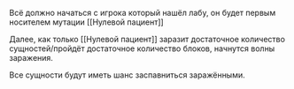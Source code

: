 Всё должно начаться с игрока который нашёл лабу, он будет первым носителем мутации [[Нулевой пациент]]

Далее, как только [[Нулевой пациент]] заразит достаточное количество сущностей/пройдёт достаточное количество блоков, начнутся волны заражения.

Все сущности будут иметь шанс заспавниться заражёнными.
